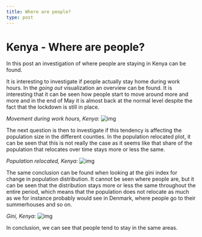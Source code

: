 ```yaml
---
title: Where are people?
type: post
---
```

# **Kenya - Where are people?**

In this post an investigation of where people are staying in Kenya can be found. 

It is interesting to investigate if people actually stay home during work hours. In the *going out* visualization an overview can be found. It is interesting that it can be seen how people start to move around more and more and in the end of May it is almost back at the normal level despite the fact that the lockdown is still in place. 

*Movement during work hours, Kenya:*
![img](/kenya_going_out_work.PNG)

The next question is then to investigate if this tendency is affecting the population size in the different counties. In the population relocated plot, it can be seen that this is not really the case as it seems like that share of the population that relocates over time stays more or less the same.  

*Population relocated, Kenya:*
![img](/kenya_pop_relocated.PNG)

The same conclusion can be found when looking at the gini index for change in population distribution. It cannot be seen where people are, but it can be seen that the distribution stays more or less the same throughout the entire period, which means that the population does not relocate as much as we for instance probably would see in Denmark, where people go to their summerhouses and so on. 

*Gini, Kenya:*
![img](/kenya_gini.PNG)

In conclusion, we can see that people tend to stay in the same areas. 